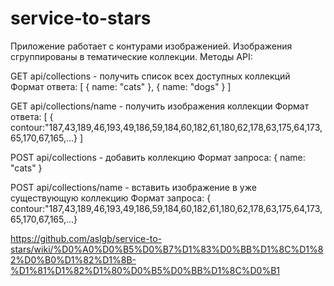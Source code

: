 service-to-stars
================

Приложение работает с контурами изображенией. Изображения сгруппированы в тематические коллекции. Методы API:

GET api/collections - получить список всех доступных коллекций
Формат ответа: [ { name: "cats" }, { name: "dogs" } ]

GET api/collections/name - получить изображения коллекции
Формат ответа: [ { contour:"187,43,189,46,193,49,186,59,184,60,182,61,180,62,178,63,175,64,173,65,170,67,165,...} ]

POST api/collections - добавить коллекцию
Формат запроса: { name: "cats" }

POST api/collections/name - вставить изображение в уже существующую коллекцию
Формат запроса: { contour:"187,43,189,46,193,49,186,59,184,60,182,61,180,62,178,63,175,64,173,65,170,67,165,...}


https://github.com/aslgb/service-to-stars/wiki/%D0%A0%D0%B5%D0%B7%D1%83%D0%BB%D1%8C%D1%82%D0%B0%D1%82%D1%8B-%D1%81%D1%82%D1%80%D0%B5%D0%BB%D1%8C%D0%B1
